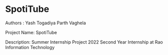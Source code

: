 # SpotiTube

Authors : 
Yash Togadiya
Parth Vaghela

Project Name:
SpotiTube

Description:
Summer Internship Project 2022
Second Year Internship at Rao Information Technology
